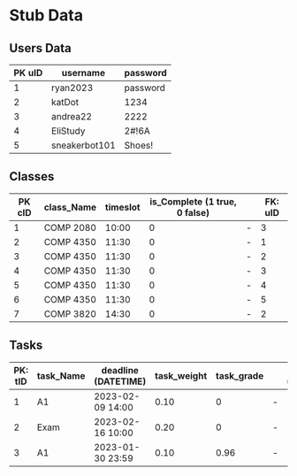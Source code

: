 # Stub Data
## Users Data

| PK uID |username | password|
|-|-|-|
|1|ryan2023|password|
|2|katDot|1234|
|3|andrea22|2222|
|4|EliStudy|2#!6A|
|5|sneakerbot101|Shoes!|

## Classes
|PK cID| class_Name|timeslot|is_Complete (1 true, 0 false)| | FK: uID|
|-|-|-|-|-|-|
|1| COMP 2080 | 10:00 | 0|-| 3|
|2| COMP 4350| 11:30 |0|- |1|
|3| COMP 4350| 11:30 |0| -|2|
|4| COMP 4350| 11:30 |0| -|3|
|5| COMP 4350| 11:30 |0| -|4|
|6| COMP 4350| 11:30 |0|- |5|
|7| COMP 3820| 14:30 |0|- |2|

## Tasks
|PK: tID| task_Name|deadline (DATETIME) | task_weight| task_grade| | FK: uID| FK:cID|
|-|-|-|-|-|-|-|-|
|1| A1| 2023-02-09 14:00| 0.10|0|-|2|7|
|2| Exam| 2023-02-16 10:00 |0.20|0|-|3|1|
|3| A1 | 2023-01-30 23:59| 0.10|0.96|-|3|1|
